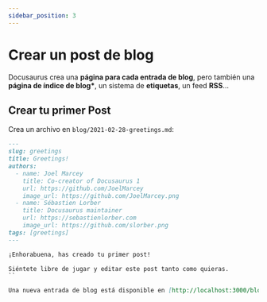 ```yaml
---
sidebar_position: 3
---
```


# Crear un post de blog

Docusaurus crea una **página para cada entrada de blog**, pero también una **página de índice de blog\***, un sistema de **etiquetas**, un feed **RSS**...

## Crear tu primer Post

Crea un archivo en `blog/2021-02-28-greetings.md`:

```md title="blog/2021-02-28-greetings.md"
---
slug: greetings
title: Greetings!
authors:
  - name: Joel Marcey
    title: Co-creator of Docusaurus 1
    url: https://github.com/JoelMarcey
    image_url: https://github.com/JoelMarcey.png
  - name: Sébastien Lorber
    title: Docusaurus maintainer
    url: https://sebastienlorber.com
    image_url: https://github.com/slorber.png
tags: [greetings]
---

¡Enhorabuena, has creado tu primer post!

Siéntete libre de jugar y editar este post tanto como quieras.
``

Una nueva entrada de blog está disponible en [http://localhost:3000/blog/greetings](http://localhost:3000/blog/greetings).
```
